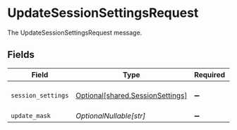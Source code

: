 # UpdateSessionSettingsRequest

The UpdateSessionSettingsRequest message.


## Fields

| Field                                                                      | Type                                                                       | Required                                                                   | Description                                                                |
| -------------------------------------------------------------------------- | -------------------------------------------------------------------------- | -------------------------------------------------------------------------- | -------------------------------------------------------------------------- |
| `session_settings`                                                         | [Optional[shared.SessionSettings]](../../models/shared/sessionsettings.md) | :heavy_minus_sign:                                                         | The SessionSettings message.                                               |
| `update_mask`                                                              | *OptionalNullable[str]*                                                    | :heavy_minus_sign:                                                         | N/A                                                                        |